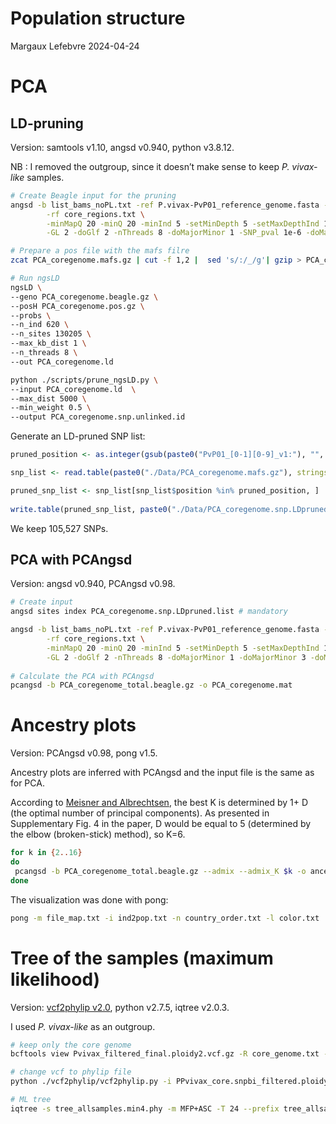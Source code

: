 Population structure
================
Margaux Lefebvre
2024-04-24

# PCA

## LD-pruning

Version: samtools v1.10, angsd v0.940, python v3.8.12.

NB : I removed the outgroup, since it doesn’t make sense to keep *P.
vivax-like* samples.

``` bash
# Create Beagle input for the pruning
angsd -b list_bams_noPL.txt -ref P.vivax-PvP01_reference_genome.fasta -out PCA_coregenome \
        -rf core_regions.txt \
        -minMapQ 20 -minQ 20 -minInd 5 -setMinDepth 5 -setMaxDepthInd 106 -doCounts 1 \
        -GL 2 -doGlf 2 -nThreads 8 -doMajorMinor 1 -SNP_pval 1e-6 -doMaf 1 -minMaf 0.05

# Prepare a pos file with the mafs filre
zcat PCA_coregenome.mafs.gz | cut -f 1,2 |  sed 's/:/_/g'| gzip > PCA_coregenome.pos.gz

# Run ngsLD
ngsLD \
--geno PCA_coregenome.beagle.gz \
--posH PCA_coregenome.pos.gz \
--probs \
--n_ind 620 \
--n_sites 130205 \
--max_kb_dist 1 \
--n_threads 8 \
--out PCA_coregenome.ld

python ./scripts/prune_ngsLD.py \
--input PCA_coregenome.ld  \
--max_dist 5000 \
--min_weight 0.5 \
--output PCA_coregenome.snp.unlinked.id
```

Generate an LD-pruned SNP list:

``` r
pruned_position <- as.integer(gsub(paste0("PvP01_[0-1][0-9]_v1:"), "", readLines(paste0("~/Documents/P.vivax_project/SAM_P.VIVAX/PCA/Data/PCA_coregenome.snp.unlinked.id"))))

snp_list <- read.table(paste0("./Data/PCA_coregenome.mafs.gz"), stringsAsFactors = F, header = T)[,1:4]

pruned_snp_list <- snp_list[snp_list$position %in% pruned_position, ]
  
write.table(pruned_snp_list, paste0("./Data/PCA_coregenome.snp.LDpruned.list"), col.names = F, row.names = F, quote = F, sep = "\t")
```

We keep 105,527 SNPs.

## PCA with PCAngsd

Version: angsd v0.940, PCAngsd v0.98.

``` bash
# Create input
angsd sites index PCA_coregenome.snp.LDpruned.list # mandatory

angsd -b list_bams_noPL.txt -ref P.vivax-PvP01_reference_genome.fasta -out PCA_coregenome_total \
        -rf core_regions.txt \
        -minMapQ 20 -minQ 20 -minInd 5 -setMinDepth 5 -setMaxDepthInd 106 -doCounts 1 \
        -GL 2 -doGlf 2 -nThreads 8 -doMajorMinor 1 -doMajorMinor 3 -doMAF 1 -doPost 1 -doIBS 1 -doCov 1 -makeMatrix 1 -sites PCA_coregenome.snp.LDpruned.list
        
# Calculate the PCA with PCAngsd
pcangsd -b PCA_coregenome_total.beagle.gz -o PCA_coregenome.mat
```

# Ancestry plots

Version: PCAngsd v0.98, pong v1.5.

Ancestry plots are inferred with PCAngsd and the input file is the same
as for PCA.

According to [Meisner and Albrechtsen](10.1534/genetics.118.30133), the
best K is determined by 1+ D (the optimal number of principal
components). As presented in Supplementary Fig. 4 in the paper, D would
be equal to 5 (determined by the elbow (broken-stick) method), so K=6.

``` bash
for k in {2..16}
do
 pcangsd -b PCA_coregenome_total.beagle.gz --admix --admix_K $k -o ancestry
done
```

The visualization was done with pong:

``` bash
pong -m file_map.txt -i ind2pop.txt -n country_order.txt -l color.txt 
```

# Tree of the samples (maximum likelihood)

Version: [vcf2phylip v2.0](https://doi.org/10.5281/zenodo.2540861),
python v2.7.5, iqtree v2.0.3.

I used *P. vivax-like* as an outgroup.

``` bash
# keep only the core genome
bcftools view Pvivax_filtered_final.ploidy2.vcf.gz -R core_genome.txt -o Pvivax_core.snpbi_filtered.ploidy2.vcf.gz

# change vcf to phylip file
python ./vcf2phylip/vcf2phylip.py -i PPvivax_core.snpbi_filtered.ploidy2.vcf.gz --output-prefix tree_allsamples -o p1537.PL.Cameroon

# ML tree
iqtree -s tree_allsamples.min4.phy -m MFP+ASC -T 24 --prefix tree_allsamples -o p1537.PL.Cameroon -B 1000 -alrt 1000 -st DNA #MFP+ASC = model finder for dataset with only variable sites
```
